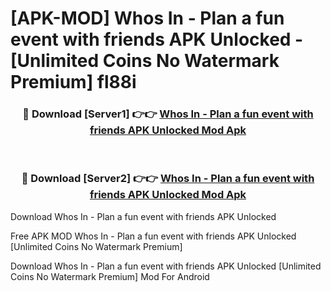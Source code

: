# [APK-MOD] Whos In - Plan a fun event with friends APK Unlocked - [Unlimited Coins No Watermark Premium] fl88i



<div align="center">
<h3>🔴 Download [Server1] 👉👉 <a href="https://momento.my/?title=Whos_In_-_Plan_a_fun_event_with_friends_APK_Unlocked">Whos In - Plan a fun event with friends APK Unlocked Mod Apk</a></h3><br>

<h3>🔴 Download [Server2] 👉👉 <a href="https://momento.my/?title=Whos_In_-_Plan_a_fun_event_with_friends_APK_Unlocked">Whos In - Plan a fun event with friends APK Unlocked Mod Apk</a></h3>
</div>



Download Whos In - Plan a fun event with friends APK Unlocked 

Free APK MOD Whos In - Plan a fun event with friends APK Unlocked [Unlimited Coins No Watermark Premium]

Download Whos In - Plan a fun event with friends APK Unlocked [Unlimited Coins No Watermark Premium] Mod For Android

